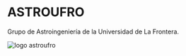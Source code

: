 # ASTROUFRO
Grupo de Astroingeniería de la Universidad de La Frontera.

![logo astroufro](https://github.com/pgaleas/ASTROUFRO/blob/master/images/LogoAstroUfro.png)
